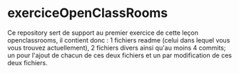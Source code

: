 # exerciceOpenClassRooms

Ce repository sert de support au premier exercice de cette leçon openclassrooms, il contient donc : 1 fichiers readme (celui dans lequel vous vous trouvez actuellement), 2 fichiers divers ainsi qu'au moins 4 commits; un pour l'ajout de chacun de ces deux fichiers et un par modification de ces deux fichiers.
